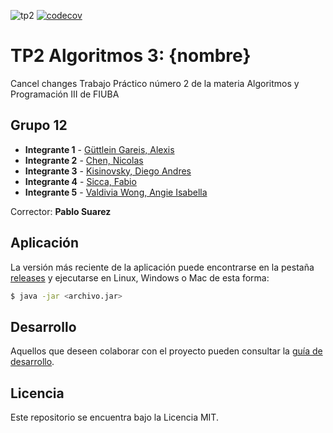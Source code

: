 ![tp2](https://github.com/fiuba/algo3_proyecto_base_tp2/actions/workflows/build.yml/badge.svg) [![codecov](https://codecov.io/gh/fiuba/algo3_proyecto_base_tp2/branch/master/graph/badge.svg)](https://codecov.io/gh/fiuba/algo3_proyecto_base_tp2)

# TP2 Algoritmos 3: {nombre} 
Cancel changes
Trabajo Práctico número 2 de la materia Algoritmos y Programación III de FIUBA

## Grupo 12

* **Integrante 1** - [Güttlein Gareis, Alexis](https://github.com/alexguttlein)
* **Integrante 2** - [Chen, Nicolas](https://github.com/nichen710)
* **Integrante 3** - [Kisinovsky, Diego Andres](https://github.com/dkisi)
* **Integrante 4** - [Sicca, Fabio](https://github.com/FabioSicca)
* **Integrante 5** - [Valdivia Wong, Angie Isabella](https://github.com/GiaWong)

Corrector: **Pablo Suarez**

## Aplicación

La versión más reciente de la aplicación puede encontrarse en la pestaña [releases](https://github.com/fiuba/algo3_proyecto_base_tp2/releases/latest) y ejecutarse en Linux, Windows o Mac de esta forma:

```bash
$ java -jar <archivo.jar>
```

## Desarrollo

Aquellos que deseen colaborar con el proyecto pueden consultar la [guía de desarrollo](./docs/Desarrollo.md).

## Licencia

Este repositorio se encuentra bajo la Licencia MIT.
